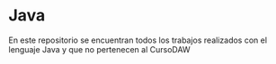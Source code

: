 Java
====
En este repositorio se encuentran todos los trabajos realizados con el lenguaje Java y que no pertenecen al CursoDAW
